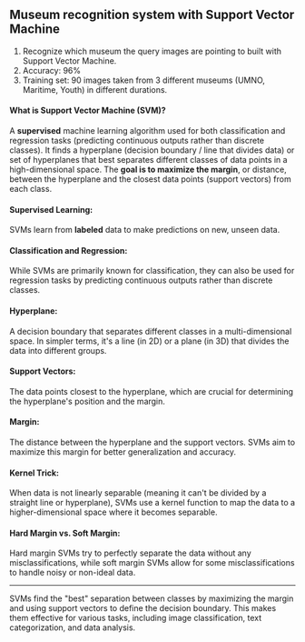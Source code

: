 ## Museum recognition system with Support Vector Machine

1. Recognize which museum the query images are pointing to built with Support Vector Machine.
2. Accuracy: 96%
3. Training set: 90 images taken from 3 different museums (UMNO, Maritime, Youth) in different durations.

#### What is Support Vector Machine (SVM)?
A **supervised** machine learning algorithm used for both classification and regression tasks (predicting continuous outputs rather than discrete classes).
It finds a hyperplane (decision boundary / line that divides data) or set of hyperplanes that best separates different classes of data points in a high-dimensional space.
The **goal is to maximize the margin**, or distance, between the hyperplane and the closest data points (support vectors) from each class.

#### Supervised Learning:
SVMs learn from **labeled** data to make predictions on new, unseen data.

#### Classification and Regression:
While SVMs are primarily known for classification, they can also be used for regression tasks by predicting continuous outputs rather than discrete classes.

#### Hyperplane:
A decision boundary that separates different classes in a multi-dimensional space. In simpler terms, it's a line (in 2D) or a plane (in 3D) that divides the data into different groups.

#### Support Vectors:
The data points closest to the hyperplane, which are crucial for determining the hyperplane's position and the margin.

#### Margin:
The distance between the hyperplane and the support vectors. SVMs aim to maximize this margin for better generalization and accuracy.

#### Kernel Trick:
When data is not linearly separable (meaning it can't be divided by a straight line or hyperplane), SVMs use a kernel function to map the data to a higher-dimensional space where it becomes separable.

#### Hard Margin vs. Soft Margin:
Hard margin SVMs try to perfectly separate the data without any misclassifications, while soft margin SVMs allow for some misclassifications to handle noisy or non-ideal data.

---

SVMs find the "best" separation between classes by maximizing the margin and using support vectors to define the decision boundary. This makes them effective for various tasks, including image classification, text categorization, and data analysis.
